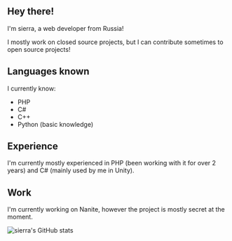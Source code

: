 ## Hey there!
I'm sierra, a web developer from Russia!

I mostly work on closed source projects, but I can contribute sometimes to open source projects!

## Languages known
I currently know:
* PHP
* C#
* C++
* Python (basic knowledge)

## Experience
I'm currently mostly experienced in PHP (been working with it for over 2 years) and C# (mainly used by me in Unity).

## Work
I'm currently working on Nanite, however the project is mostly secret at the moment.

![sierra's GitHub stats](https://github-readme-stats.vercel.app/api?username=warlord-hash&show_icons=true&theme=dracula)